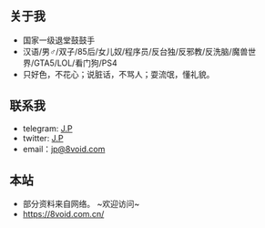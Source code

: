 ## 关于我

- 国家一级退堂鼓鼓手
- 汉语/男♂/双子/85后/女儿奴/程序员/反台独/反邪教/反洗脑/魔兽世界/GTA5/LOL/看门狗/PS4
- 只好色，不花心；说脏话，不骂人；耍流氓，懂礼貌。 

## 联系我

* telegram: [J.P](https://t.me/pm_jp_bot)
* twitter: [J.P](https://twitter.com/jp0id)
* email：<jp@8void.com>

## 本站

* 部分资料来自网络。 ~欢迎访问~
* <https://8void.com.cn/>
